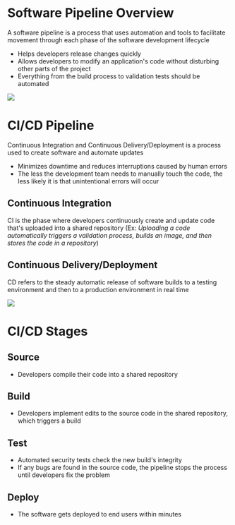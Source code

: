 # Software Pipeline Overview

A software pipeline is a process that uses automation and tools to facilitate movement through each phase of the software development lifecycle

* Helps developers release changes quickly
* Allows developers to modify an application's code without disturbing other parts of the project
* Everything from the build process to validation tests should be automated

![](https://github.com/JonmarCorpuz/SecondBrain/blob/main/Assets/Whitespace.png)

# CI/CD Pipeline

Continuous Integration and Continuous Delivery/Deployment is a process used to create software and automate updates

* Minimizes downtime and reduces interruptions caused by human errors
* The less the development team needs to manually touch the code, the less likely it is that unintentional errors will occur

## Continuous Integration

CI is the phase where developers continuously create and update code that's uploaded into a shared repository (Ex: *Uploading a code automatically triggers a validation process, builds an image, and then stores the code in a repository*)

## Continuous Delivery/Deployment

CD refers to the steady automatic release of software builds to a testing environment and then to a production environment in real time

![](https://github.com/JonmarCorpuz/SecondBrain/blob/main/Assets/Whitespace.png)

# CI/CD Stages

## Source

* Developers compile their code into a shared repository

## Build 

* Developers implement edits to the source code in the shared repository, which triggers a build

## Test

* Automated security tests check the new build's integrity
* If any bugs are found in the source code, the pipeline stops the process until developers fix the problem

## Deploy

* The software gets deployed to end users within minutes
